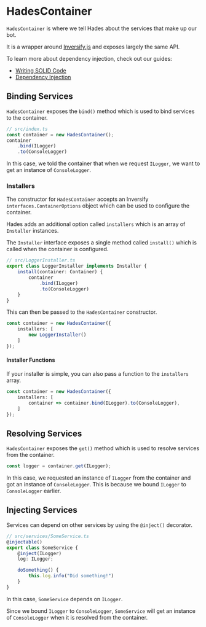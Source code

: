 # HadesContainer

`HadesContainer` is where we tell Hades about the services that make up our bot.

It is a wrapper around [Inversify.js](https://inversify.io/) and exposes largely the same API.

To learn more about dependency injection, check out our guides:
- [Writing SOLID Code](/guides/solid-code)
- [Dependency Injection](/guides/di)

## Binding Services

`HadesContainer` exposes the `bind()` method which is used to bind services to the container.

```ts
// src/index.ts
const container = new HadesContainer();
container
    .bind(ILogger)
    .to(ConsoleLogger)
```

In this case, we told the container that when we request `ILogger`, we want to get an instance of `ConsoleLogger`.

### Installers

The constructor for `HadesContainer` accepts an Inversify `interfaces.ContainerOptions` object which can be used to configure the container.

Hades adds an additional option called `installers` which is an array of `Installer` instances.

The `Installer` interface exposes a single method called `install()` which is called when the container is configured.

```ts
// src/LoggerInstaller.ts
export class LoggerInstaller implements Installer {
    install(container: Container) {
        container
            .bind(ILogger)
            .to(ConsoleLogger)
    }
}
```

This can then be passed to the `HadesContainer` constructor.

```ts
const container = new HadesContainer({
    installers: [
        new LoggerInstaller()
    ]
});
```

#### Installer Functions

If your installer is simple, you can also pass a function to the `installers` array.

```ts
const container = new HadesContainer({
    installers: [
        container => container.bind(ILogger).to(ConsoleLogger),
    ]
});
```

## Resolving Services

`HadesContainer` exposes the `get()` method which is used to resolve services from the container.

```ts
const logger = container.get(ILogger);
```

In this case, we requested an instance of `ILogger` from the container and got an instance of `ConsoleLogger`. This is because we bound `ILogger` to `ConsoleLogger` earlier.

## Injecting Services

Services can depend on other services by using the `@inject()` decorator.

```ts
// src/services/SomeService.ts
@injectable()
export class SomeService {
    @inject(ILogger)
    log: ILogger;

    doSomething() {
        this.log.info("Did something!")
    }
}
```

In this case, `SomeService` depends on `ILogger`. 

Since we bound `ILogger` to `ConsoleLogger`, `SomeService` will get an instance of `ConsoleLogger` when it is resolved from the container.